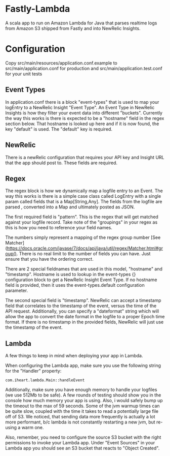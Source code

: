 # Fastly-Lambda 

A scala app to run on Amazon Lambda for Java that parses realtime logs from Amazon S3 shipped from Fastly and into NewRelic Insights.

# Configuration 

Copy src/main/resources/application.conf.example to src/main/application.conf for production and src/main/application.test.conf for your unit tests

## Event Types

 In application.conf there is a block "event-types" that is used to map your logEntry to a NewRelic Insight "Event Type".  An Event Type in NewRelic Insights is how they filter your event data into different "buckets".  Currently the way this works is there is expected to be a "hostname" field in the regex section below.  That hostname is looked up here and if it is now found, the key "default" is used.  The "default" key is required.
 
## NewRelic 

There is a newRelic configuration that requires your API key and Insight URL that the app should post to.  These fields are required.

## Regex 

The regex block is how we dynamically map a logfile entry to an Event.  The way this works is there is a simple case class called LogEntry with a single param called fields that is a Map[String,Any].  The fields from the logfile are parsed , converted into a Map and ultimately posted as JSON.  

The first required field is "pattern".  This is the regex that will get matched against your logfile record.  Take note of the "groupings" in your regex as this is how you need to reference your field names.

The numbers simply represent a mapping of the regex group number [See Matcher](https://docs.oracle.com/javase/7/docs/api/java/util/regex/Matcher.html#group().  There is no real limit to the number of fields you can have.  Just ensure that you have the ordering correct.

There are 2 special fieldnames that are used in this model, "hostname" and "timestamp".   Hostname is used to lookup in the event-types {} configuration block to get a NewRelic Insight Event Type.  If no hostname field is provided, then it uses the event-types.default configuration parameter.

The second special field is "timestamp".  NewRelic can accept a timestamp field that correlates to the timestamp of the event, versus the time of the API request.  Additionally, you can specify a "dateformat" string which will allow the app to convert the date format in the logfile to a proper Epoch time format. If there is no timestamp in the provided fields, NewRelic will just use the timestamp of the event.

## Lambda 

A few things to keep in mind when deploying your app in Lambda.  

When configuring the Lambda app, make sure you use the following string for the "Handler" property:

    com.iheart.lambda.Main::handleEvent
    
Additionally, make sure you have enough memory to handle your logfiles (we use 512Mb to be safe).  A few rounds of testing should show you in the console how much memory your app is using.  Also, i would safely bump up the timeout to the max of 59 seconds.  Some of the jvm warmup times can be quite slow, coupled with the time it takes to read a potentially large file off of S3.  We noticed, that sending data more frequently is actually a lot more performant, b/c lambda is not constantly restarting a new jvm, but re-using a warm one.    

Also, remember, you need to configure the source S3 bucket with the right permissions to invoke your Lambda app.  Under "Event Sources" in your Lambda app you should see an S3 bucket that reacts to "Object Created".
